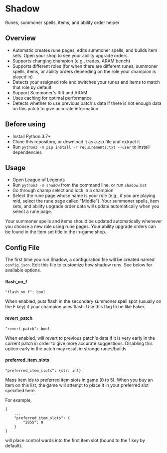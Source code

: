 # Shadow

Runes, summoner spells, items, and ability order helper

## Overview

* Automatic creates rune pages, edits summoner spells, and builds item sets. Open your shop to see your ability upgrade orders.
* Supports changing champion (e.g., trades, ARAM bench)
* Supports different roles (for when there are different runes, summoner spells, items, or ability orders depending on the role your champion is played in)
* Detects your assigned role and switches your runes and items to match that role by default
* Support Summoner's Rift and ARAM
* Uses caching for optimal performance
* Detects whether to use previous patch's data if there is not enough data on this patch to give accurate information

## Before using

* Install Python 3.7+
* Clone this repository, or download it as a zip file and extract it
* Run `python3 -m pip install -r requirements.txt --user` to install dependencies

## Usage

* Open League of Legends
* Run `python3 -m shadow` from the command line, or run `shadow.bat`
* Go through champ select and lock in a champion
* Select the rune page whose name is your role (e.g., if you are playing mid, select the rune page called "Middle"). Your summoner spells, item sets, and ability upgrade order data will update automatically when you select a rune page.

Your summoner spells and items should be updated automatically whenever you choose a new role using rune pages. Your ability upgrade orders can be found in the item set title in the in-game shop.

## Config File

The first time you run Shadow, a configuration file will be created named `config.json`. Edit this file to customize how shadow runs. See below for available options.

#### flash_on_f

`"flash_on_f": bool`

When enabled, puts flash in the secondary summoner spell spot (usually on the F key) if your champion uses flash. Use this flag to be like Faker.

#### revert_patch

`"revert_patch": bool`

When enabled, will revert to previous patch's data if it is very early in the current patch in order to give more accurate suggestions. Disabling this option early in the patch may result in strange runes/builds.

#### preferred_item_slots

`"preferred_item_slots": {str: int}`

Maps item ids to preferred item slots in game (0 to 5). When you buy an item on this list, the game will attempt to place it in your preferred slot specified here.

For example,

```
{
    ...
    "preferred_item_slots": {
        "2055": 0
    }
}
```

will place control wards into the first item slot (bound to the 1 key by default).